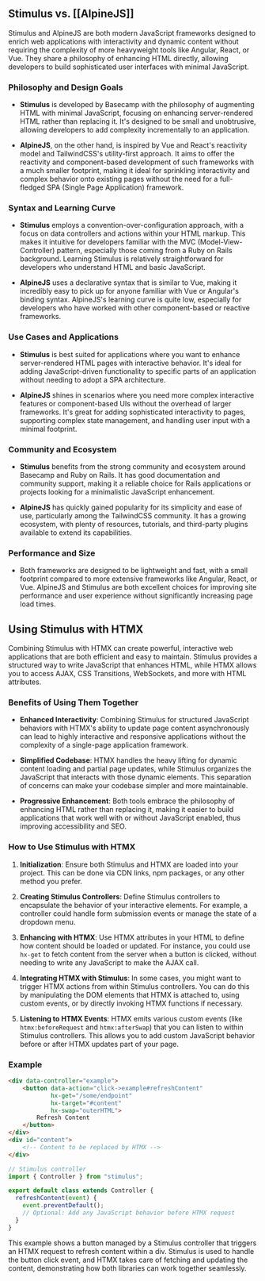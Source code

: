 ## Stimulus vs. [[AlpineJS]]

Stimulus and AlpineJS are both modern JavaScript frameworks designed to enrich web applications with interactivity and dynamic content without requiring the complexity of more heavyweight tools like Angular, React, or Vue. They share a philosophy of enhancing HTML directly, allowing developers to build sophisticated user interfaces with minimal JavaScript.

### Philosophy and Design Goals

- **Stimulus** is developed by Basecamp with the philosophy of augmenting HTML with minimal JavaScript, focusing on enhancing server-rendered HTML rather than replacing it. It's designed to be small and unobtrusive, allowing developers to add complexity incrementally to an application.

- **AlpineJS**, on the other hand, is inspired by Vue and React's reactivity model and TailwindCSS's utility-first approach. It aims to offer the reactivity and component-based development of such frameworks with a much smaller footprint, making it ideal for sprinkling interactivity and complex behavior onto existing pages without the need for a full-fledged SPA (Single Page Application) framework.

### Syntax and Learning Curve

- **Stimulus** employs a convention-over-configuration approach, with a focus on data controllers and actions within your HTML markup. This makes it intuitive for developers familiar with the MVC (Model-View-Controller) pattern, especially those coming from a Ruby on Rails background. Learning Stimulus is relatively straightforward for developers who understand HTML and basic JavaScript.

- **AlpineJS** uses a declarative syntax that is similar to Vue, making it incredibly easy to pick up for anyone familiar with Vue or Angular's binding syntax. AlpineJS's learning curve is quite low, especially for developers who have worked with other component-based or reactive frameworks.

### Use Cases and Applications

- **Stimulus** is best suited for applications where you want to enhance server-rendered HTML pages with interactive behavior. It's ideal for adding JavaScript-driven functionality to specific parts of an application without needing to adopt a SPA architecture.

- **AlpineJS** shines in scenarios where you need more complex interactive features or component-based UIs without the overhead of larger frameworks. It's great for adding sophisticated interactivity to pages, supporting complex state management, and handling user input with a minimal footprint.

### Community and Ecosystem

- **Stimulus** benefits from the strong community and ecosystem around Basecamp and Ruby on Rails. It has good documentation and community support, making it a reliable choice for Rails applications or projects looking for a minimalistic JavaScript enhancement.

- **AlpineJS** has quickly gained popularity for its simplicity and ease of use, particularly among the TailwindCSS community. It has a growing ecosystem, with plenty of resources, tutorials, and third-party plugins available to extend its capabilities.

### Performance and Size

- Both frameworks are designed to be lightweight and fast, with a small footprint compared to more extensive frameworks like Angular, React, or Vue. AlpineJS and Stimulus are both excellent choices for improving site performance and user experience without significantly increasing page load times.

## Using Stimulus with HTMX

Combining Stimulus with HTMX can create powerful, interactive web applications that are both efficient and easy to maintain. Stimulus provides a structured way to write JavaScript that enhances HTML, while HTMX allows you to access AJAX, CSS Transitions, WebSockets, and more with HTML attributes. 

### Benefits of Using Them Together

- **Enhanced Interactivity**: Combining Stimulus for structured JavaScript behaviors with HTMX's ability to update page content asynchronously can lead to highly interactive and responsive applications without the complexity of a single-page application framework.
  
- **Simplified Codebase**: HTMX handles the heavy lifting for dynamic content loading and partial page updates, while Stimulus organizes the JavaScript that interacts with those dynamic elements. This separation of concerns can make your codebase simpler and more maintainable.

- **Progressive Enhancement**: Both tools embrace the philosophy of enhancing HTML rather than replacing it, making it easier to build applications that work well with or without JavaScript enabled, thus improving accessibility and SEO.

### How to Use Stimulus with HTMX

1. **Initialization**: Ensure both Stimulus and HTMX are loaded into your project. This can be done via CDN links, npm packages, or any other method you prefer.

2. **Creating Stimulus Controllers**: Define Stimulus controllers to encapsulate the behavior of your interactive elements. For example, a controller could handle form submission events or manage the state of a dropdown menu.

3. **Enhancing with HTMX**: Use HTMX attributes in your HTML to define how content should be loaded or updated. For instance, you could use `hx-get` to fetch content from the server when a button is clicked, without needing to write any JavaScript to make the AJAX call.

4. **Integrating HTMX with Stimulus**: In some cases, you might want to trigger HTMX actions from within Stimulus controllers. You can do this by manipulating the DOM elements that HTMX is attached to, using custom events, or by directly invoking HTMX functions if necessary.

5. **Listening to HTMX Events**: HTMX emits various custom events (like `htmx:beforeRequest` and `htmx:afterSwap`) that you can listen to within Stimulus controllers. This allows you to add custom JavaScript behavior before or after HTMX updates part of your page.

### Example

```html
<div data-controller="example">
    <button data-action="click->example#refreshContent"
            hx-get="/some/endpoint"
            hx-target="#content"
            hx-swap="outerHTML">
        Refresh Content
    </button>
</div>
<div id="content">
    <!-- Content to be replaced by HTMX -->
</div>
```

```javascript
// Stimulus controller
import { Controller } from "stimulus";

export default class extends Controller {
  refreshContent(event) {
    event.preventDefault();
    // Optional: Add any JavaScript behavior before HTMX request
  }
}
```

This example shows a button managed by a Stimulus controller that triggers an HTMX request to refresh content within a div. Stimulus is used to handle the button click event, and HTMX takes care of fetching and updating the content, demonstrating how both libraries can work together seamlessly.
